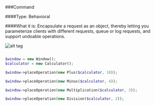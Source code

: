 ###Command

####Type: Behavioral

####What it is:
Encapsulate a request as an object, thereby letting you parameterize clients with different requests, queue or log requests, and support undoable operations.

![alt tag](https://habrastorage.org/getpro/habr/post_images/0b9/09b/8fb/0b909b8fbe9fa7d4c02225c2004cb126.jpg)

```php

$window = new Window();
$calculator = new Calculator();

$window->placeOperation(new Plus($calculator, 10));

$window->placeOperation(new Minus($calculator, 4));

$window->placeOperation(new Multiplication($calculator, 3));

$window->placeOperation(new Division($calculator, 2));

```
